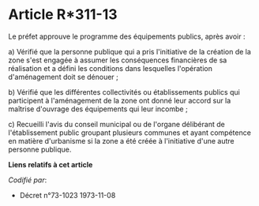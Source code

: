 # Article R*311-13

Le préfet approuve le programme des équipements publics, après avoir :

a) Vérifié que la personne publique qui a pris l'initiative de la création de la zone s'est engagée à assumer les
conséquences financières de sa réalisation et a défini les conditions dans lesquelles l'opération d'aménagement doit se
dénouer ;

b) Vérifié que les différentes collectivités ou établissements publics qui participent à l'aménagement de la zone ont donné
leur accord sur la maîtrise d'ouvrage des équipements qui leur incombe ;

c) Recueilli l'avis du conseil municipal ou de l'organe délibérant de l'établissement public groupant plusieurs communes et
ayant compétence en matière d'urbanisme si la zone a été créée à l'initiative d'une autre personne publique.

**Liens relatifs à cet article**

_Codifié par_:

  - Décret n°73-1023 1973-11-08
